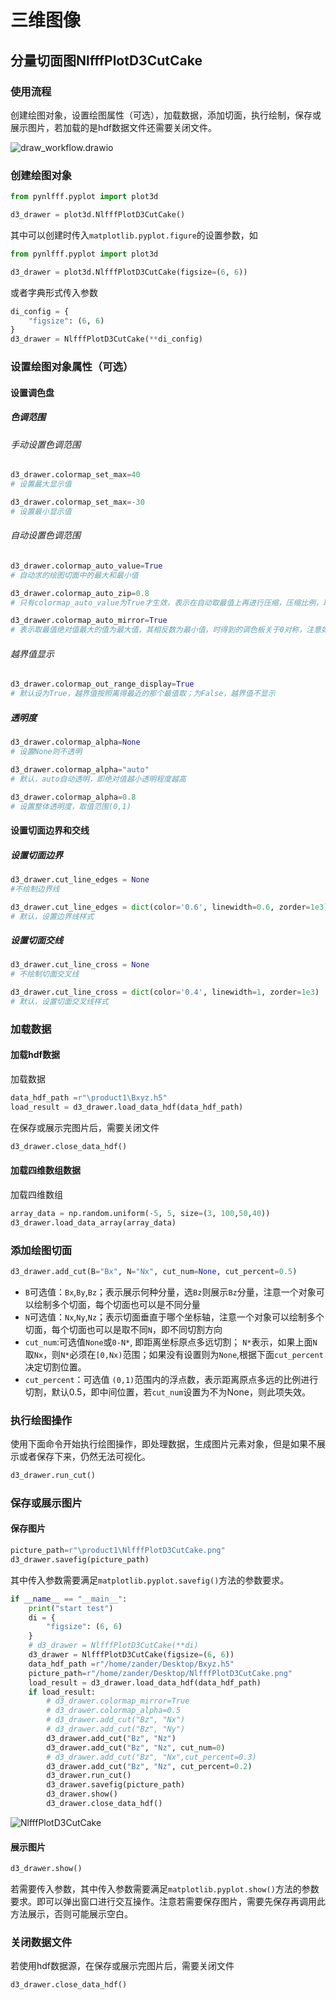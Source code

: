 # 三维图像

## 分量切面图NlfffPlotD3CutCake

### 使用流程

创建绘图对象，设置绘图属性（可选），加载数据，添加切面，执行绘制，保存或展示图片，若加载的是hdf数据文件还需要关闭文件。

![draw_workflow.drawio](img/draw_workflow.drawio.svg)



### 创建绘图对象

```python
from pynlfff.pyplot import plot3d

d3_drawer = plot3d.NlfffPlotD3CutCake()
```

其中可以创建时传入`matplotlib.pyplot.figure`的设置参数，如

```python
from pynlfff.pyplot import plot3d

d3_drawer = plot3d.NlfffPlotD3CutCake(figsize=(6, 6))
```

或者字典形式传入参数

```python
di_config = {
	"figsize": (6, 6)
}
d3_drawer = NlfffPlotD3CutCake(**di_config)
```

### 设置绘图对象属性（可选）

#### 设置调色盘

##### 色调范围

###### 手动设置色调范围

```python
d3_drawer.colormap_set_max=40
# 设置最大显示值

d3_drawer.colormap_set_max=-30
# 设置最小显示值
```



###### 自动设置色调范围

```python
d3_drawer.colormap_auto_value=True
# 自动求的绘图切面中的最大和最小值

d3_drawer.colormap_auto_zip=0.8
# 只有colormap_auto_value为True才生效，表示在自动取最值上再进行压缩，压缩比例，取值范围(0,1]，1表示不压缩

d3_drawer.colormap_auto_mirror=True
# 表示取最值绝对值最大的值为最大值，其相反数为最小值，时得到的调色板关于0对称，注意如果最大值和最小值同为正或同为负，则不生效
```



###### 越界值显示

```python
d3_drawer.colormap_out_range_display=True
# 默认设为True，越界值按照离得最近的那个最值取；为False，越界值不显示
```





##### 透明度

```python
d3_drawer.colormap_alpha=None
# 设置None则不透明

d3_drawer.colormap_alpha="auto"
# 默认，auto自动透明，即绝对值越小透明程度越高

d3_drawer.colormap_alpha=0.8
# 设置整体透明度，取值范围(0,1)
```



#### 设置切面边界和交线

##### 设置切面边界

```python
d3_drawer.cut_line_edges = None
#不绘制边界线

d3_drawer.cut_line_edges = dict(color='0.6', linewidth=0.6, zorder=1e3) 
# 默认，设置边界线样式
```

##### 设置切面交线

```python
d3_drawer.cut_line_cross = None
# 不绘制切面交叉线

d3_drawer.cut_line_cross = dict(color='0.4', linewidth=1, zorder=1e3)
# 默认，设置切面交叉线样式
```







### 加载数据

#### 加载hdf数据

加载数据

```python
data_hdf_path =r"\product1\Bxyz.h5"
load_result = d3_drawer.load_data_hdf(data_hdf_path)
```

在保存或展示完图片后，需要关闭文件

```python
d3_drawer.close_data_hdf()
```



#### 加载四维数组数据

加载四维数组

```python
array_data = np.random.uniform(-5, 5, size=(3, 100,50,40))
d3_drawer.load_data_array(array_data)
```



### 添加绘图切面

```python
d3_drawer.add_cut(B="Bx", N="Nx", cut_num=None, cut_percent=0.5)
```

+ `B`可选值：`Bx`,`By`,`Bz`；表示展示何种分量，选`Bz`则展示`Bz`分量，注意一个对象可以绘制多个切面，每个切面也可以是不同分量
+ `N`可选值：`Nx`,`Ny`,`Nz`；表示切面垂直于哪个坐标轴，注意一个对象可以绘制多个切面，每个切面也可以是取不同`N`，即不同切割方向
+ `cut_num`:可选值`None`或`0-N*`, 即距离坐标原点多远切割； `N*`表示，如果上面`N`取`Nx`，则`N*`必须在`[0,Nx)`范围；如果没有设置则为`None`,根据下面`cut_percent`决定切割位置。
+ `cut_percent`：可选值 `(0,1)`范围内的浮点数，表示距离原点多远的比例进行切割，默认0.5，即中间位置，若`cut_num`设置为不为None，则此项失效。



### 执行绘图操作

使用下面命令开始执行绘图操作，即处理数据，生成图片元素对象，但是如果不展示或者保存下来，仍然无法可视化。

```python
d3_drawer.run_cut()
```



### 保存或展示图片

#### 保存图片

```python
picture_path=r"\product1\NlfffPlotD3CutCake.png"
d3_drawer.savefig(picture_path)
```

其中传入参数需要满足`matplotlib.pyplot.savefig()`方法的参数要求。

```python
if __name__ == "__main__":
    print("start test")
    di = {
        "figsize": (6, 6)
    }
    # d3_drawer = NlfffPlotD3CutCake(**di)
    d3_drawer = NlfffPlotD3CutCake(figsize=(6, 6))
    data_hdf_path =r"/home/zander/Desktop/Bxyz.h5"
    picture_path=r"/home/zander/Desktop/NlfffPlotD3CutCake.png"
    load_result = d3_drawer.load_data_hdf(data_hdf_path)
    if load_result:
        # d3_drawer.colormap_mirror=True
        # d3_drawer.colormap_alpha=0.5
        # d3_drawer.add_cut("Bz", "Nx")
        # d3_drawer.add_cut("Bz", "Ny")
        d3_drawer.add_cut("Bz", "Nz")
        d3_drawer.add_cut("Bz", "Nz", cut_num=0)
        # d3_drawer.add_cut("Bz", "Nx",cut_percent=0.3)
        d3_drawer.add_cut("Bz", "Nz", cut_percent=0.2)
        d3_drawer.run_cut()
        d3_drawer.savefig(picture_path)
        d3_drawer.show()
        d3_drawer.close_data_hdf()
```



![NlfffPlotD3CutCake](img/NlfffPlotD3CutCake.png)

#### 展示图片

```python
d3_drawer.show()
```

若需要传入参数，其中传入参数需要满足`matplotlib.pyplot.show()`方法的参数要求。即可以弹出窗口进行交互操作。注意若需要保存图片，需要先保存再调用此方法展示，否则可能展示空白。

### 关闭数据文件

若使用hdf数据源，在保存或展示完图片后，需要关闭文件

```python
d3_drawer.close_data_hdf()
```



